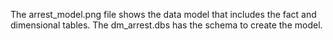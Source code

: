 The arrest_model.png file shows the data model that includes the fact and dimensional tables. 
The dm_arrest.dbs has the schema to create the model. 
